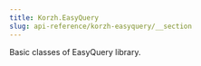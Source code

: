 ```yaml
---
title: Korzh.EasyQuery
slug: api-reference/korzh-easyquery/__section
---
```

Basic classes of EasyQuery library.